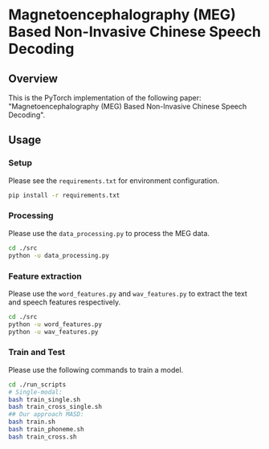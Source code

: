 # Magnetoencephalography (MEG) Based Non-Invasive Chinese Speech Decoding

## Overview
This is the PyTorch implementation of the following paper: "Magnetoencephalography (MEG) Based Non-Invasive Chinese Speech Decoding".

## Usage

### Setup

Please see the `requirements.txt` for environment configuration.

```bash
pip install -r requirements.txt
```

### Processing

Please use the `data_processing.py` to process the MEG data.

```bash
cd ./src
python -u data_processing.py
```

### Feature extraction

Please use the `word_features.py` and `wav_features.py` to extract the text and speech features respectively.

```bash
cd ./src
python -u word_features.py
python -u wav_features.py
```

### Train and Test

Please use the following commands to train a model.

```bash
cd ./run_scripts
# Single-modal:
bash train_single.sh
bash train_cross_single.sh
## Our approach MASD: 
bash train.sh
bash train_phoneme.sh
bash train_cross.sh
```
